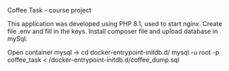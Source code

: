 Coffee Task - course project

This application was developed using PHP 8.1, used to start nginx.
Create file .env and fill in the keys.
Install composer file and upload database in mySql.

Open container mysql -> cd docker-entrypoint-initdb.d/
mysql -u root -p coffee_task < /docker-entrypoint-initdb.d/coffee_dump.sql
